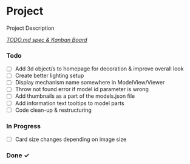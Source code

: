 # Project

Project Description

<em>[TODO.md spec & Kanban Board](https://bit.ly/3fCwKfM)</em>

### Todo

- [ ] Add 3d object/s to homepage for decoration & improve overall look  
- [ ] Create better lighting setup  
- [ ] Display mechanism name somewhere in ModelView/Viewer  
- [ ] Throw not found error if model id parameter is wrong  
- [ ] Add thumbnails as a part of the models.json file  
- [ ] Add information text tooltips to model parts  
- [ ] Code clean-up & restructuring  

### In Progress

- [ ] Card size changes depending on image size  

### Done ✓


